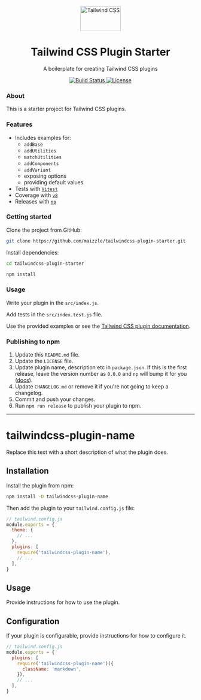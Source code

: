 <div align="center">
  <img src="./.github/tailwindcss-mark.svg" alt="Tailwind CSS" width="108" height="66">
  <h1>Tailwind CSS Plugin Starter</h1>
  <p>A boilerplate for creating Tailwind CSS plugins</p>

  <p>
    <a href="https://github.com/cossssmin/tailwindcss-plugin-starter/actions">
      <img src="https://github.com/cossssmin/tailwindcss-plugin-starter/actions/workflows/nodejs.yml/badge.svg" alt="Build Status">
    </a>
    <a href="https://github.com/cossssmin/tailwindcss-plugin-starter/blob/main/LICENSE">
      <img src="https://img.shields.io/github/license/maizzle/tailwindcss-plugin-starter" alt="License">
    </a>
  </p>
</div>

### About

This is a starter project for Tailwind CSS plugins.

### Features

- Includes examples for:
  - `addBase`
  - `addUtilities`
  - `matchUtilities`
  - `addComponents`
  - `addVariant`
  - exposing options
  - providing default values
- Tests with [`Vitest`](https://vitest.dev/)
- Coverage with [`v8`](https://vitest.dev/guide/coverage)
- Releases with [`np`](https://github.com/sindresorhus/np)

### Getting started

Clone the project from GitHub:

```sh
git clone https://github.com/maizzle/tailwindcss-plugin-starter.git
```

Install dependencies:

```sh
cd tailwindcss-plugin-starter

npm install
```

### Usage

Write your plugin in the `src/index.js`.

Add tests in the `src/index.test.js` file.

Use the provided examples or see the [Tailwind CSS plugin documentation](https://tailwindcss.com/docs/plugins).

### Publishing to npm

1. Update this `README.md` file.
1. Update the `LICENSE` file.
1. Update plugin name, description etc in `package.json`. If this is the first release, leave the version number as `0.0.0` and `np` will bump it for you ([docs](https://github.com/sindresorhus/np#initial-version)).
1. Update `CHANGELOG.md` or remove it if you're not going to keep a changelog.
1. Commit and push your changes.
1. Run `npm run release` to publish your plugin to npm.

---

# tailwindcss-plugin-name

Replace this text with a short description of what the plugin does.

## Installation

Install the plugin from npm:

```sh
npm install -D tailwindcss-plugin-name
```

Then add the plugin to your `tailwind.config.js` file:

```js
// tailwind.config.js
module.exports = {
  theme: {
    // ...
  },
  plugins: [
    require('tailwindcss-plugin-name'),
    // ...
  ],
}
```

## Usage

Provide instructions for how to use the plugin.

## Configuration

If your plugin is configurable, provide instructions for how to configure it.

```js
// tailwind.config.js
module.exports = {
  plugins: [
    require('tailwindcss-plugin-name')({
      className: 'markdown',
    }),
    // ...
  ],
}
```
